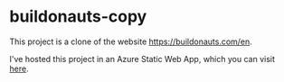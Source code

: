 # buildonauts-copy

This project is a clone of the website https://buildonauts.com/en.

I've hosted this project in an Azure Static Web App, which you can visit [here](https://gentle-wave-0d3cc7010.1.azurestaticapps.net).
